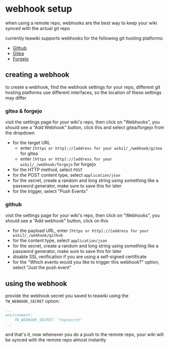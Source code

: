 # webhook setup
when using a remote repo, webhooks are the best way to keep your wiki synced
with the actual git repo

currently teawiki supports webhooks for the following git hosting platforms:

- [Github](https://github.com)
- [Gitea](https://about.gitea.com)
- [Forgejo](https://forgejo.org)

## creating a webhook
to create a webhook, find the webhook settings for your repo, different git
hosting platforms use different interfaces, so the location of these settings
may differ

### gitea & forgejo
visit the settings page for your wiki's repo, then click on "Webhooks", you
should see a "Add Webhook" button, click this and select gitea/forgejo from the
dropdown

- for the target URL
  * enter `[https or http]://[address for your wiki]/_/webhook/gitea` for gitea
  * enter `[https or http]://[address for your wiki]/_/webhook/forgejo` for
  forgejo
- for the HTTP method, select `POST`
- for the POST content type, select `application/json`
- for the secret, create a random and long string using something like a
  password generator, make sure to save this for later
- for the trigger, select "Push Events"

### github
visit the settings page for your wiki's repo, then click on "Webhooks", you
should see a "Add webhook" button, click on this

- for the payload URL, enter
  `[https or http]://[address for your wiki]/_/webhook/github`
- for the content type, select `application/json`
- for the secret, create a random and long string using something like a
  password generator, make sure to save this for later
- disable SSL verification if you are using a self-signed certificate
- for the "Which events would you like to trigger this webhook?" option, select
  "Just the push event"

## using the webhook
provide the webhook secret you saved to teawiki using the `TW_WEBHOOK_SECRET`
option:
```yaml
...
environment:
    TW_WEBHOOK_SECRET: "topsecret"
...
```
and that's it, now whenever you do a push to the remote repo, your wiki will be
synced with the remote repo almost instantly
